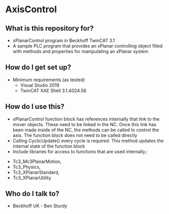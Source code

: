 # AxisControl

## What is this repository for? ##

* xPlanarControl program in Beckhoff TwinCAT 3.1
* A sample PLC program that provides an xPlanar controlling object filled with methods and properties for manipulating an xPlanar system

## How do I get set up? ##

+ Minimum requirements (as tested) 
	* Visual Studio 2019
    * TwinCAT XAE Shell 3.1.4024.56

## How do I use this? ##

* xPlanarControl function block has references internally that link to the mover objects. These need to be linked in the NC. Once this link has been made inside of the NC, the methods can be called to control the axis. The function block does not need to be called directly
* Calling CyclicUpdate() every cycle is required. This method updates the internal state of the function block
* Include libraries for access to functions that are used internally.: 
- Tc3_Mc3PlanarMotion, 
- Tc3_Physics, 
- Tc3_XPlanarStandard, 
- Tc3_XPlanarUtility

## Who do I talk to? ##

* Beckhoff UK - Ben Sturdy
